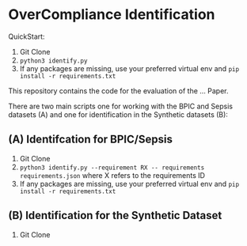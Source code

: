 # OverCompliance Identification

QuickStart:
1. Git Clone
2. `python3 identify.py `
3. If any packages are missing, use your preferred virtual env and `pip install -r requirements.txt`

This repository contains the code for the evaluation of the ... Paper.

There are two main scripts one for working with the BPIC and Sepsis datasets (A) and one for identification in the Synthetic datasets (B):

## (A) Identifcation for BPIC/Sepsis

1. Git Clone
2. `python3 identify.py --requirement RX -- requirements requirements.json` where X refers to the requirements ID
3. If any packages are missing, use your preferred virtual env and `pip install -r requirements.txt`

## (B) Identification for the Synthetic Dataset

1. Git Clone
